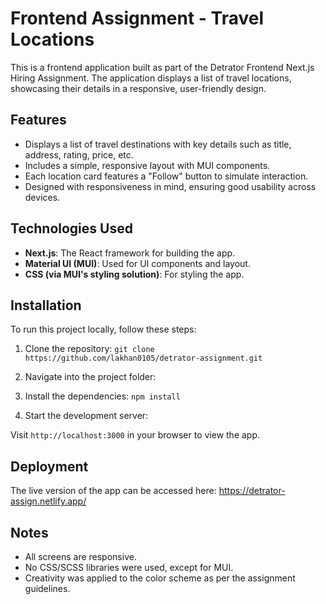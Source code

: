 # Frontend Assignment - Travel Locations

This is a frontend application built as part of the Detrator Frontend Next.js Hiring Assignment. The application displays a list of travel locations, showcasing their details in a responsive, user-friendly design.

## Features

- Displays a list of travel destinations with key details such as title, address, rating, price, etc.
- Includes a simple, responsive layout with MUI components.
- Each location card features a "Follow" button to simulate interaction.
- Designed with responsiveness in mind, ensuring good usability across devices.

## Technologies Used

- **Next.js**: The React framework for building the app.
- **Material UI (MUI)**: Used for UI components and layout.
- **CSS (via MUI's styling solution)**: For styling the app.

## Installation

To run this project locally, follow these steps:

1. Clone the repository:
   `git clone https://github.com/lakhan0105/detrator-assignment.git`

2. Navigate into the project folder:

3. Install the dependencies:
   `npm install`

4. Start the development server:

Visit `http://localhost:3000` in your browser to view the app.

## Deployment

The live version of the app can be accessed here: https://detrator-assign.netlify.app/

## Notes

- All screens are responsive.
- No CSS/SCSS libraries were used, except for MUI.
- Creativity was applied to the color scheme as per the assignment guidelines.
